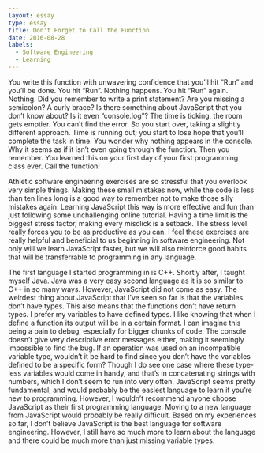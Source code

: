 ```yaml
---
layout: essay
type: essay
title: Don't Forget to Call the Function
date: 2016-08-28
labels:
  - Software Engineering
  - Learning
---
```

You write this function with unwavering confidence that you’ll hit “Run” and you’ll be done. You hit “Run”. Nothing happens. You hit “Run” again. Nothing. Did you remember to write a print statement? Are you missing a semicolon? A curly brace? Is there something about JavaScript that you don’t know about? Is it even “console.log”? The time is ticking, the room gets emptier. You can’t find the error. So you start over, taking a slightly different approach. Time is running out; you start to lose hope that you’ll complete the task in time. You wonder why nothing appears in the console. Why it seems as if it isn’t even going through the function.  Then you remember. You learned this on your first day of your first programming class ever. Call the function!

Athletic software engineering exercises are so stressful that you overlook very simple things. Making these small mistakes now, while the code is less than ten lines long is a good way to remember not to make those silly mistakes again. Learning JavaScript this way is more effective and fun than just following some unchallenging online tutorial. Having a time limit is the biggest stress factor, making every misclick is a setback. The stress level really forces you to be as productive as you can. I feel these exercises are really helpful and beneficial to us beginning in software engineering. Not only will we learn JavaScript faster, but we will also reinforce good habits that will be transferrable to programming in any language. 

The first language I started programming in is C++. Shortly after, I taught myself Java. Java was a very easy second language as it is so similar to C++ in so many ways. However, JavaScript did not come as easy. The weirdest thing about JavaScript that I’ve seen so far is that the variables don’t have types. This also means that the functions don’t have return types. I prefer my variables to have defined types. I like knowing that when I define a function its output will be in a certain format. I can imagine this being a pain to debug, especially for bigger chunks of code. The console doesn’t give very descriptive error messages either, making it seemingly impossible to find the bug. If an operation was used on an incompatible variable type, wouldn’t it be hard to find since you don’t have the variables defined to be a specific form? Though I do see one case where these type-less variables would come in handy, and that’s in concatenating strings with numbers, which I don’t seem to run into very often. JavaScript seems pretty fundamental, and would probably be the easiest language to learn if you’re new to programming. However, I wouldn’t recommend anyone choose JavaScript as their first programming language. Moving to a new language from JavaScript would probably be really difficult. Based on my experiences so far, I don’t believe JavaScript is the best language for software engineering. However, I still have so much more to learn about the language and there could be much more than just missing variable types. 

